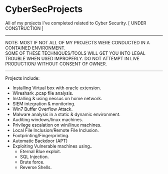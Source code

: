 # CyberSecProjects
All of my projects I've completed related to Cyber Security. [ UNDER CONSTRUCTION ]

____________________________________________________________________________________

NOTE: MOST IF NOT ALL OF MY PROJECTS WERE CONDUCTED IN A CONTAINED ENVIRONMENT.                   
SOME OF THESE TECHNIQUES/TOOLS WILL GET YOU INTO LEGAL TROUBLE WHEN USED IMPROPERLY.
DO NOT ATTEMPT IN LIVE PRODUCTION/ WITHOUT CONSENT OF OWNER.                         

____________________________________________________________________________________

Projects include: 
- Installing Virtual box with oracle extension. 
- Wireshark .pcap file analysis. 
- Installing & using nessus on home network.
- SIEM integration & monitoring. 
- Win7 Buffer Overflow Attack.
- Malware analysis in a static & dynamic environment. 
- Auditing windows/linux machines. 
- Privilege escalation on win/linux machines. 
- Local File Inclusion/Remote File Inclusion. 
- Footprinting/Fingerprinting.
- Automatic Backdoor (APT)
- Exploiting Vulnerable machines using..
    - Eternal Blue exploit. 
    - SQL Injection. 
    - Brute force. 
    - Reverse Shells. 

